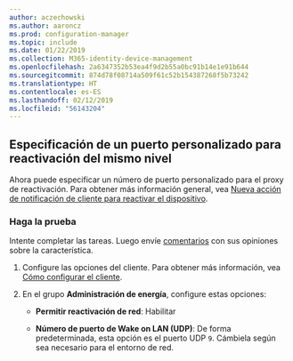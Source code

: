```yaml
---
author: aczechowski
ms.author: aaroncz
ms.prod: configuration-manager
ms.topic: include
ms.date: 01/22/2019
ms.collection: M365-identity-device-management
ms.openlocfilehash: 2a6347352b53ea4f9d2b55a0bc91b14e1e91b644
ms.sourcegitcommit: 874d78f08714a509f61c52b154387268f5b73242
ms.translationtype: HT
ms.contentlocale: es-ES
ms.lasthandoff: 02/12/2019
ms.locfileid: "56143204"
---
```

## <a name="bkmk_sleep"></a> Especificación de un puerto personalizado para reactivación del mismo nivel
<!--3605925-->

Ahora puede especificar un número de puerto personalizado para el proxy de reactivación. Para obtener más información general, vea [Nueva acción de notificación de cliente para reactivar el dispositivo](/sccm/core/get-started/capabilities-in-technical-preview-1810#bkmk_wakeup).


### <a name="try-it-out"></a>Haga la prueba

Intente completar las tareas. Luego envíe [comentarios](/sccm/core/understand/find-help#product-feedback) con sus opiniones sobre la característica.

1. Configure las opciones del cliente. Para obtener más información, vea [Cómo configurar el cliente](/sccm/core/clients/deploy/configure-client-settings).  

2. En el grupo **Administración de energía**, configure estas opciones:  

    - **Permitir reactivación de red**: Habilitar  

    - **Número de puerto de Wake on LAN (UDP)**: De forma predeterminada, esta opción es el puerto UDP `9`. Cámbiela según sea necesario para el entorno de red.  

